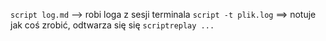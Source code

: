 `script log.md` --> robi loga z sesji terminala
`script -t plik.log` ==> notuje jak coś zrobić, odtwarza się się `scriptreplay ...`
